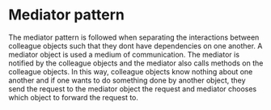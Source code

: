 # Mediator pattern 

The mediator pattern is followed when separating the interactions between colleague objects 
such that they dont have dependencies on one another. A mediator object is used a medium of 
communication. The mediator is notified by the colleague objects and the mediator also calls 
methods on the colleague objects. In this way, colleague objects know nothing about one another
and if one wants to do something done by another object, they send the request to the mediator object
the request and mediator chooses which object to forward the request to.



